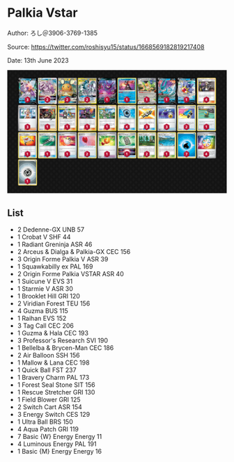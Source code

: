 # Palkia Vstar

Author: ろし＠3906-3769-1385

Source: <https://twitter.com/roshisyu15/status/1668569182819217408>

Date: 13th June 2023

![decklist](../../images/PAL/Palkia%20Vstar/1-%20Palkia%20Vstar.png)

## List

* 2 Dedenne-GX UNB 57
* 1 Crobat V SHF 44
* 1 Radiant Greninja ASR 46
* 2 Arceus & Dialga & Palkia-GX CEC 156
* 3 Origin Forme Palkia V ASR 39
* 1 Squawkabilly ex PAL 169
* 2 Origin Forme Palkia VSTAR ASR 40
* 1 Suicune V EVS 31
* 1 Starmie V ASR 30
* 1 Brooklet Hill GRI 120
* 2 Viridian Forest TEU 156
* 4 Guzma BUS 115
* 1 Raihan EVS 152
* 3 Tag Call CEC 206
* 1 Guzma & Hala CEC 193
* 3 Professor's Research SVI 190
* 1 Bellelba & Brycen-Man CEC 186
* 2 Air Balloon SSH 156
* 1 Mallow & Lana CEC 198
* 1 Quick Ball FST 237
* 1 Bravery Charm PAL 173
* 1 Forest Seal Stone SIT 156
* 1 Rescue Stretcher GRI 130
* 1 Field Blower GRI 125
* 2 Switch Cart ASR 154
* 3 Energy Switch CES 129
* 1 Ultra Ball BRS 150
* 4 Aqua Patch GRI 119
* 7 Basic {W} Energy Energy 11
* 4 Luminous Energy PAL 191
* 1 Basic {M} Energy Energy 16
